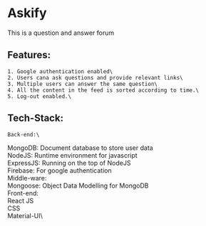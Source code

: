# Askify
This is a question and answer forum
## Features:
    1. Google authentication enabled\
    2. Users cana ask questions and provide relevant links\
    3. Multiple users can answer the same question\
    4. All the content in the feed is sorted according to time.\
    5. Log-out enabled.\
## Tech-Stack:
    Back-end:\
MongoDB: Document database to store user data\
NodeJS: Runtime environment for javascript\
ExpressJS: Running on the top of NodeJS\
Firebase: For google authentication\
   Middle-ware:\
Mongoose: Object Data Modelling for MongoDB\
  Front-end:\
React JS\
CSS\
Material-UI\
